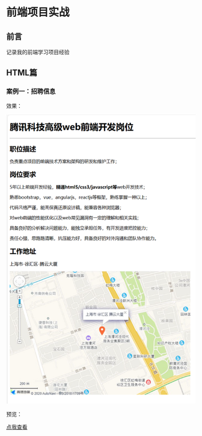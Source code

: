 # 前端项目实战

## 前言

记录我的前端学习项目经验

## HTML篇

### 案例一：招聘信息

<p>效果：</p>

<img src="./preview/01.png">

预览：

<a href="https://htmlpreview.github.io/?https://github.com/0science/qianduan/blob/master/HTML/01/news.html">点我查看</a>